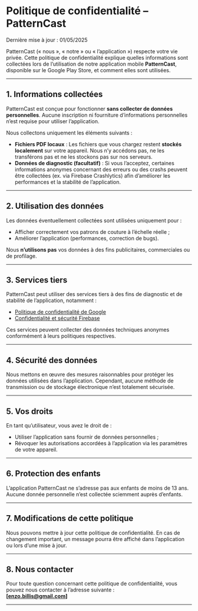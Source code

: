# Politique de confidentialité – PatternCast

Dernière mise à jour : 01/05/2025

PatternCast (« nous », « notre » ou « l’application ») respecte votre vie privée. Cette politique de confidentialité explique quelles informations sont collectées lors de l’utilisation de notre application mobile **PatternCast**, disponible sur le Google Play Store, et comment elles sont utilisées.

---

## 1. Informations collectées

PatternCast est conçue pour fonctionner **sans collecter de données personnelles**. Aucune inscription ni fourniture d’informations personnelles n’est requise pour utiliser l’application.

Nous collectons uniquement les éléments suivants :

- **Fichiers PDF locaux** : Les fichiers que vous chargez restent **stockés localement** sur votre appareil. Nous n’y accédons pas, ne les transférons pas et ne les stockons pas sur nos serveurs.
- **Données de diagnostic (facultatif)** : Si vous l’acceptez, certaines informations anonymes concernant des erreurs ou des crashs peuvent être collectées (ex. via Firebase Crashlytics) afin d’améliorer les performances et la stabilité de l’application.

---

## 2. Utilisation des données

Les données éventuellement collectées sont utilisées uniquement pour :

- Afficher correctement vos patrons de couture à l’échelle réelle ;
- Améliorer l’application (performances, correction de bugs).

Nous **n’utilisons pas** vos données à des fins publicitaires, commerciales ou de profilage.

---

## 3. Services tiers

PatternCast peut utiliser des services tiers à des fins de diagnostic et de stabilité de l’application, notamment :

- [Politique de confidentialité de Google](https://policies.google.com/privacy)
- [Confidentialité et sécurité Firebase](https://firebase.google.com/support/privacy)

Ces services peuvent collecter des données techniques anonymes conformément à leurs politiques respectives.

---

## 4. Sécurité des données

Nous mettons en œuvre des mesures raisonnables pour protéger les données utilisées dans l’application. Cependant, aucune méthode de transmission ou de stockage électronique n’est totalement sécurisée.

---

## 5. Vos droits

En tant qu’utilisateur, vous avez le droit de :

- Utiliser l’application sans fournir de données personnelles ;
- Révoquer les autorisations accordées à l’application via les paramètres de votre appareil.

---

## 6. Protection des enfants

L’application PatternCast ne s’adresse pas aux enfants de moins de 13 ans. Aucune donnée personnelle n’est collectée sciemment auprès d’enfants.

---

## 7. Modifications de cette politique

Nous pouvons mettre à jour cette politique de confidentialité. En cas de changement important, un message pourra être affiché dans l’application ou lors d’une mise à jour.

---

## 8. Nous contacter

Pour toute question concernant cette politique de confidentialité, vous pouvez nous contacter à l’adresse suivante :  
**[enzo.billis@gmail.com]**

---
